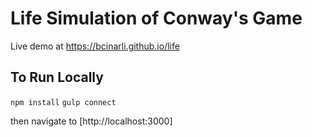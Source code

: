 # Life Simulation of Conway's Game
Live demo at https://bcinarli.github.io/life

## To Run Locally
`npm install`
`gulp connect`

then navigate to [http://localhost:3000]